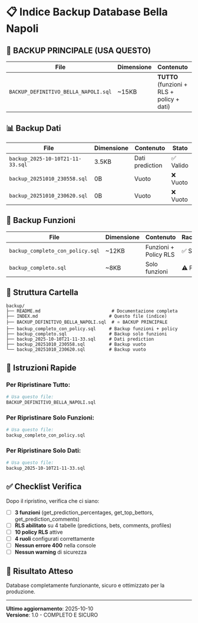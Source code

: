 # 📋 Indice Backup Database Bella Napoli

## 🎯 **BACKUP PRINCIPALE (USA QUESTO)**

| File | Dimensione | Contenuto | Raccomandato |
|------|------------|-----------|--------------|
| `BACKUP_DEFINITIVO_BELLA_NAPOLI.sql` | ~15KB | **TUTTO** (funzioni + RLS + policy + dati) | ⭐ **SÌ** |

## 📊 **Backup Dati**

| File | Dimensione | Contenuto | Stato |
|------|------------|-----------|-------|
| `backup_2025-10-10T21-11-33.sql` | 3.5KB | Dati prediction | ✅ Valido |
| `backup_20251010_230558.sql` | 0B | Vuoto | ❌ Vuoto |
| `backup_20251010_230620.sql` | 0B | Vuoto | ❌ Vuoto |

## 🔧 **Backup Funzioni**

| File | Dimensione | Contenuto | Raccomandato |
|------|------------|-----------|--------------|
| `backup_completo_con_policy.sql` | ~12KB | Funzioni + Policy RLS | ✅ Sì |
| `backup_completo.sql` | ~8KB | Solo funzioni | ⚠️ Parziale |

## 📁 **Struttura Cartella**

```
backup/
├── README.md                           # Documentazione completa
├── INDEX.md                           # Questo file (indice)
├── BACKUP_DEFINITIVO_BELLA_NAPOLI.sql  # ⭐ BACKUP PRINCIPALE
├── backup_completo_con_policy.sql     # Backup funzioni + policy
├── backup_completo.sql                # Backup solo funzioni
├── backup_2025-10-10T21-11-33.sql     # Dati prediction
├── backup_20251010_230558.sql         # Backup vuoto
└── backup_20251010_230620.sql         # Backup vuoto
```

## 🚀 **Istruzioni Rapide**

### Per Ripristinare Tutto:
```bash
# Usa questo file:
BACKUP_DEFINITIVO_BELLA_NAPOLI.sql
```

### Per Ripristinare Solo Funzioni:
```bash
# Usa questo file:
backup_completo_con_policy.sql
```

### Per Ripristinare Solo Dati:
```bash
# Usa questo file:
backup_2025-10-10T21-11-33.sql
```

## ✅ **Checklist Verifica**

Dopo il ripristino, verifica che ci siano:

- [ ] **3 funzioni** (get_prediction_percentages, get_top_bettors, get_prediction_comments)
- [ ] **RLS abilitato** su 4 tabelle (predictions, bets, comments, profiles)
- [ ] **10 policy RLS** attive
- [ ] **4 ruoli** configurati correttamente
- [ ] **Nessun errore 400** nella console
- [ ] **Nessun warning** di sicurezza

## 🎯 **Risultato Atteso**

Database completamente funzionante, sicuro e ottimizzato per la produzione.

---

**Ultimo aggiornamento**: 2025-10-10  
**Versione**: 1.0 - COMPLETO E SICURO

